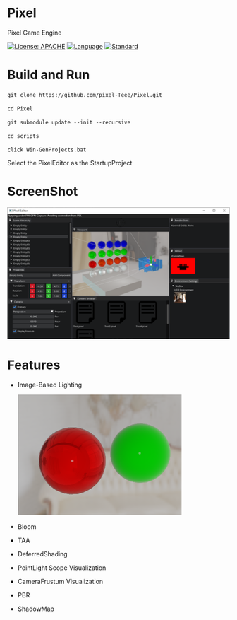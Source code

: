 # Pixel
Pixel Game Engine

[![License: APACHE](https://img.shields.io/hexpm/l/apa)](https://opensource.org/licenses/MIT)
[![Language](https://img.shields.io/badge/language-C++-blue.svg)](https://isocpp.org/)
[![Standard](https://img.shields.io/badge/c%2B%2B-17-blue.svg)](https://en.wikipedia.org/wiki/C%2B%2B17)

# Build and Run
`git clone https://github.com/pixel-Teee/Pixel.git`

`cd Pixel`

`git submodule update --init --recursive`

`cd scripts`

`click Win-GenProjects.bat`

Select the PixelEditor as the StartupProject

# ScreenShot

![ReadMe1](./ScreenShots/ReadMe1.png)

# Features

- Image-Based Lighting

  ![](ScreenShots/IBL.png)

- Bloom
- TAA
- DeferredShading
- PointLight Scope Visualization
- CameraFrustum Visualization
- PBR
- ShadowMap
